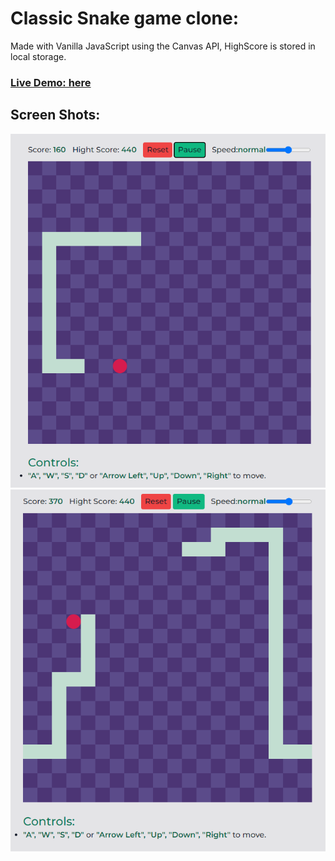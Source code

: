 # Classic Snake game clone:

Made with Vanilla JavaScript using the Canvas API, HighScore is stored in local storage.

### [Live Demo: here]()

## Screen Shots:

![](./public/screenshots/01.png)
![](./public/screenshots/02.png)
